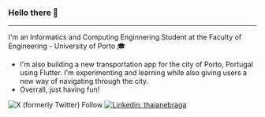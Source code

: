 ### Hello there 👋
---
I'm an Informatics and Computing Enginnering Student at the Faculty of Engineering - University of Porto 🎓
- I'm also building a new transportation app for the city of Porto, Portugal using Flutter. I'm experimenting and learning while also giving users a new way of navigating through the city.
- Overrall, just having fun!

![X (formerly Twitter) Follow](https://img.shields.io/twitter/follow/pedroafmonteiro)
[![Linkedin: thaianebraga](https://img.shields.io/badge/-pedro10monteiro-blue?style=flat-square&logo=Linkedin&logoColor=white&link=https://www.linkedin.com/in/pedro10monteiro/)](https://www.linkedin.com/in/pedro10monteiro/)
